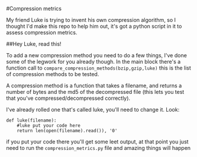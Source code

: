 #Compression metrics

My friend Luke is trying to invent his own compression algorithm, so I thought
I'd make this repo to help him out, it's got a python script in it to assess
compression metrics.

##Hey Luke, read this!

To add a new compression method you need to do a few things, I've done some
of the legwork for you already though. In the main block there's a function
call to `compare_compression_methods(bzip,gzip,luke)` this is the list of
compression methods to be tested.

A compression method is a function that takes a filename, and returns a number
of bytes and the md5 of the decompressed file (this lets you test that you've
compressed/decompressed correctly).

I've already rolled one that's called luke, you'll need to change it. Look:

    def luke(filename):
        #luke put your code here
        return len(open(filename).read()), '0'

if you put your code there you'll get some leet output, at that point you
just need to run the `compression_metrics.py` file and amazing things will
happen

